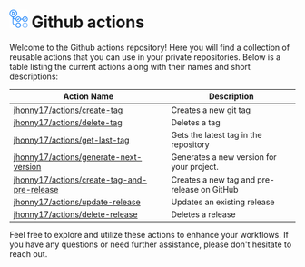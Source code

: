 # <img src="assets/images/github-actions-logo.png" alt="github actions logo" style="height: 32px"  /> Github actions

Welcome to the Github actions repository! Here you will find a collection of reusable actions that you can use in your private repositories. Below is a table listing the current actions along with their names and short descriptions:

| Action Name                                                                  | Description                                 |
| ---------------------------------------------------------------------------- | ------------------------------------------- |
| [jhonny17/actions/create-tag](./create-tag/)                                 | Creates a new git tag                       |
| [jhonny17/actions/delete-tag](./delete-tag/)                                 | Deletes a tag                               |
| [jhonny17/actions/get-last-tag](./get-last-tag/)                             | Gets the latest tag in the repository       |
| [jhonny17/actions/generate-next-version](./generate-next-version/)           | Generates a new version for your project.   |
| [jhonny17/actions/create-tag-and-pre-release](./create-tag-and-pre-release/) | Creates a new tag and pre-release on GitHub |
| [jhonny17/actions/update-release](./update-release/)                         | Updates an existing release                 |
| [jhonny17/actions/delete-release](./delete-release/)                         | Deletes a release                           |

Feel free to explore and utilize these actions to enhance your workflows. If you have any questions or need further assistance, please don't hesitate to reach out.
